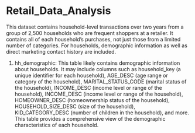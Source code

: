 # Retail_Data_Analysis
This dataset contains household-level transactions over two years from a group of 2,500 households who are frequent shoppers at a retailer. It contains all of each household’s purchases, not just those from a limited number of categories. For households, demographic information as well as direct marketing contact history are included.

1. hh_demographic: This table likely contains demographic information about households. It may include columns such as household_key (a unique identifier for each household),
AGE_DESC (age range or category of the household), MARITAL_STATUS_CODE (marital status of the household),  INCOME_DESC (income level or range of the household),
 INCOME_DESC (income level or range of the household), HOMEOWNER_DESC (homeownership status of the household), HOUSEHOLD_SIZE_DESC (size of the household),
 KID_CATEGORY_DESC (number of children in the household), and more. This table provides a comprehensive view of the demographic characteristics of each household.
 
